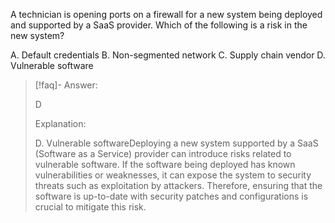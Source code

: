 
A technician is opening ports on a firewall for a new system being deployed and supported by a SaaS provider. Which of the following is a risk in the new system? 

A. Default credentials 
B. Non-segmented network 
C. Supply chain vendor 
D. Vulnerable software

> [!faq]- Answer: 
> 
> D 
> 
> Explanation:
> 
> D. Vulnerable softwareDeploying a new system supported by a SaaS (Software as a Service) provider can introduce risks related to vulnerable software. If the software being deployed has known vulnerabilities or weaknesses, it can expose the system to security threats such as exploitation by attackers. Therefore, ensuring that the software is up-to-date with security patches and configurations is crucial to mitigate this risk.

